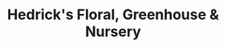 ---
title: "Hedrick's Floral, Greenhouse & Nursery"
url: /colville/hedricks-floral-greenhouse-und-nursery/
shop: Blumen
---